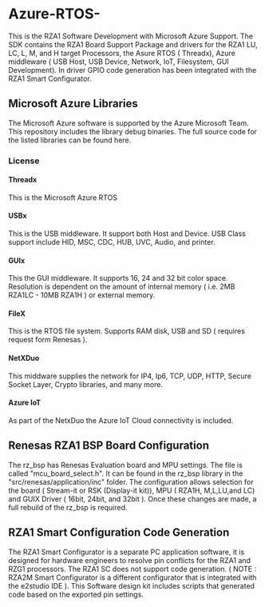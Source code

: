 # Azure-RTOS-
This is the RZA1 Software Development with Microsoft Azure Support. The SDK contains the RZA1 Board Support Package and drivers for the RZA1 LU, LC, L, M, and H target Processors, the Asure RTOS ( Threadx), Azure middleware ( USB Host, USB Device, Network, IoT, Filesystem, GUI Development). In driver GPIO code generation has been integrated with the RZA1 Smart Configurator.
## Microsoft Azure Libraries
The Microsoft Azure software is supported by the Azure Microsoft Team. This repository includes the library debug binaries. The full source code for the listed libraries can be found here.

### License

#### Threadx

This is the Microsoft Azure RTOS

#### USBx

This is the USB middleware. It support both Host and Device. USB Class support include HID, MSC, CDC, HUB, UVC, Audio, and printer.

#### GUIx

This the GUI middleware. It supports 16, 24 and 32 bit color space. Resolution is dependent on the amount of internal memory ( i.e. 2MB RZA1LC - 10MB RZA1H ) or external memory.

#### FileX

This is the RTOS file system. Supports RAM disk, USB and SD ( requires request form Renesas ).

#### NetXDuo

This middware supplies the network for IP4, Ip6, TCP, UDP, HTTP, Secure Socket Layer, Crypto libraries, and many more.

#### Azure IoT

As part of the NetxDuo the Azure IoT Cloud connectivity is included.
## Renesas RZA1 BSP Board Configuration
The rz_bsp has Renesas Evaluation board and MPU settings. The file is called "mcu_board_select.h". It can be found in the rz_bsp library in the "src/renesas/application/inc" folder. The configuration allows selection for the board ( Stream-it or RSK (Display-it kit)), MPU ( RZA1H, M,L,LU,and LC) and GUIX Driver ( 16bit, 24bit, and 32bit ). Once these changes are made, a full rebuild of the rz_bsp is required.
## RZA1 Smart Configuration Code Generation  
The RZA1 Smart Configurator is a separate PC application software, it is designed for hardware engineers to resolve pin conflicts for the RZA1 and RZG1 processors. The RZA1 SC does not support code generation. ( NOTE : RZA2M Smart Configurator is a different configurator that is integrated with the e2studio IDE ). This Software design kit includes scripts that generated code based on the exported pin settings.
